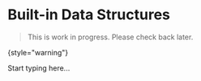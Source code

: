 # Built-in Data Structures

> This is work in progress. Please check back later.
> 
{style="warning"}

Start typing here...